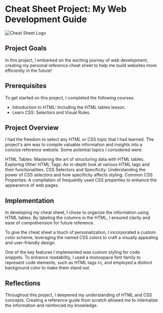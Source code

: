 # Cheat Sheet Project: My Web Development Guide
![Cheat Sheet Logo](https://i.postimg.cc/tRNbG1Rk/HTML-CSS-Cheat-Sheet.png)


## Project Goals
In this project, I embarked on the exciting journey of web development, creating my personal reference cheat sheet to help me build websites more efficiently in the future!


## Prerequisites
To get started on this project, I completed the following courses:

- Introduction to HTML: Including the HTML tables lesson.
- Learn CSS: Selectors and Visual Rules.


## Project Overview
I had the freedom to select any HTML or CSS topic that I had learned. The project's aim was to compile valuable information and insights into a concise reference website. Some potential topics I considered were:

HTML Tables: Mastering the art of structuring data with HTML tables.
Exploring Other HTML Tags: An in-depth look at various HTML tags and their functionalities.
CSS Selectors and Specificity: Understanding the power of CSS selectors and how specificity affects styling.
Common CSS Properties: A compilation of frequently used CSS properties to enhance the appearance of web pages.


## Implementation
In developing my cheat sheet, I chose to organize the information using HTML tables. By labeling the columns in the HTML, I ensured clarity and ease of comprehension for future reference.

To give the cheat sheet a touch of personalization, I incorporated a custom color scheme, leveraging the named CSS colors to craft a visually appealing and user-friendly design.

One of the key features I implemented was custom styling for code snippets. To enhance readability, I used a monospace font family to represent code elements, such as HTML tags ```h1```, and employed a distinct background color to make them stand out.


## Reflections
Throughout this project, I deepened my understanding of HTML and CSS concepts. Creating a reference guide from scratch allowed me to internalize the information and reinforced my knowledge.
